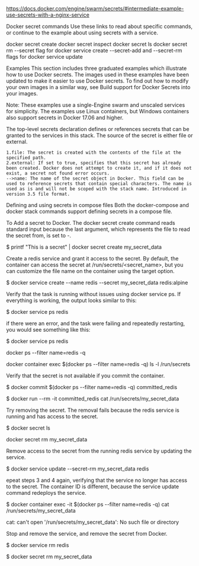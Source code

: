 https://docs.docker.com/engine/swarm/secrets/#intermediate-example-use-secrets-with-a-nginx-service

Docker secret commands
Use these links to read about specific commands, or continue to the example about using secrets with a service.

docker secret create
docker secret inspect
docker secret ls
docker secret rm
--secret flag for docker service create
--secret-add and --secret-rm flags for docker service update



Examples
This section includes three graduated examples which illustrate how to use Docker secrets. The images used in these examples have been updated to make it easier to use Docker secrets. To find out how to modify your own images in a similar way, see Build support for Docker Secrets into your images.

Note: These examples use a single-Engine swarm and unscaled services for simplicity. The examples use Linux containers, but Windows containers also support secrets in Docker 17.06 and higher.  

The top-level secrets declaration defines or references secrets that can be granted to the services in this stack. The source of the secret is either file or external.

    1.file: The secret is created with the contents of the file at the specified path.
    2.external: If set to true, specifies that this secret has already been created. Docker does not attempt to create it, and if it does not exist, a secret not found error occurs.
    -->name: The name of the secret object in Docker. This field can be used to reference secrets that contain special characters. The name is used as is and will not be scoped with the stack name. Introduced in version 3.5 file format.



Defining and using secrets in compose files
Both the docker-compose and docker stack commands support defining secrets in a compose file. 

To Add a secret to Docker. The docker secret create command reads standard input because the last argument, which represents the file to read the secret from, is set to -.

$ printf "This is a secret" | docker secret create my_secret_data 

Create a redis service and grant it access to the secret. By default, the container can access the secret at /run/secrets/<secret_name>, but you can customize the file name on the container using the target option.

$ docker service  create --name redis --secret my_secret_data redis:alpine

Verify that the task is running without issues using docker service ps. If everything is working, the output looks similar to this:

$ docker service ps redis

if there were an error, and the task were failing and repeatedly restarting, you would see something like this:

$ docker service ps redis


docker ps --filter name=redis -q

docker container exec $(docker ps --filter name=redis -q) ls -l /run/secrets

Verify that the secret is not available if you commit the container.

$ docker commit $(docker ps --filter name=redis -q) committed_redis

$ docker run --rm -it committed_redis cat /run/secrets/my_secret_data

Try removing the secret. The removal fails because the redis service is running and has access to the secret.


$ docker secret ls

docker secret rm my_secret_data

Remove access to the secret from the running redis service by updating the service.

$ docker service update --secret-rm my_secret_data redis

epeat steps 3 and 4 again, verifying that the service no longer has access to the secret. The container ID is different, because the service update command redeploys the service.

$ docker container exec -it $(docker ps --filter name=redis -q) cat /run/secrets/my_secret_data

cat: can't open '/run/secrets/my_secret_data': No such file or directory

Stop and remove the service, and remove the secret from Docker.

$ docker service rm redis

$ docker secret rm my_secret_data
